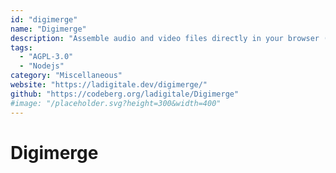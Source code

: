 ```yaml
---
id: "digimerge"
name: "Digimerge"
description: "Assemble audio and video files directly in your browser (documentation in French)."
tags:
  - "AGPL-3.0"
  - "Nodejs"
category: "Miscellaneous"
website: "https://ladigitale.dev/digimerge/"
github: "https://codeberg.org/ladigitale/Digimerge"
#image: "/placeholder.svg?height=300&width=400"
---
```


# Digimerge
